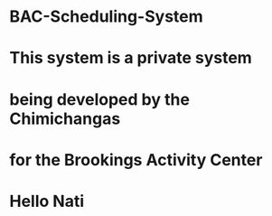 # BAC-Scheduling-System
# This system is a private system
# being developed by the Chimichangas
# for the Brookings Activity Center
# Hello Nati
